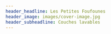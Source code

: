 ```yaml
---
header_headline: Les Petites Foufounes
header_image: images/cover-image.jpg
header_subheadline: Couches lavables
---
```

